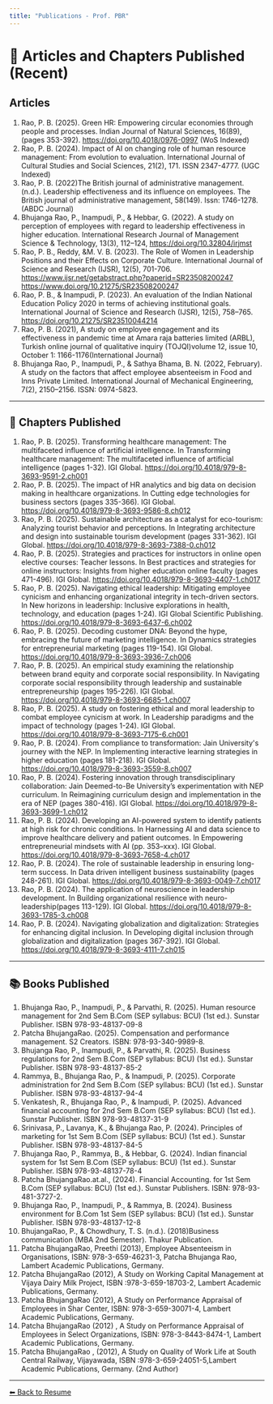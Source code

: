 ```yaml
---
title: "Publications - Prof. PBR"
---
```


<link rel="stylesheet" href="style.css">

# 📝 Articles and Chapters Published (Recent)

## Articles
1.	Rao, P. B. (2025). Green HR: Empowering circular economies through people and processes. Indian Journal of Natural Sciences, 16(89), (pages 353-392). https://doi.org/10.4018/0976-0997 (WoS Indexed)
2.	Rao, P. B. (2024). Impact of AI on changing role of human resource management: From evolution to evaluation. International Journal of Cultural Studies and Social Sciences, 21(2), 171. ISSN 2347-4777. (UGC Indexed)
3.	Rao, P. B. (2022)The British journal of administrative management. (n.d.). Leadership effectiveness and its influence on employees. The British journal of administrative management, 58(149). Issn: 1746-1278.(ABDC Journal)
4.	Bhujanga Rao, P., Inampudi, P., & Hebbar, G. (2022). A study on perception of employees with regard to leadership effectiveness in higher education. International Research Journal of Management Science & Technology, 13(3), 112–124, https://doi.org/10.32804/irjmst
5.	Rao, P. B., Reddy, &M. V. B. (2023). The Role of Women in Leadership Positions and their Effects on Corporate Culture. International Journal of Science and Research (IJSR), 12(5), 701-706. https://www.ijsr.net/getabstract.php?paperid=SR23508200247 https://www.doi.org/10.21275/SR23508200247
6.	Rao, P. B., & Inampudi, P. (2023). An evaluation of the Indian National Education Policy 2020 in terms of achieving institutional goals. International Journal of Science and Research (IJSR), 12(5), 758–765. https://doi.org/10.21275/SR23510044214
7.	Rao, P. B. (2021), A study on employee engagement and its effectiveness in pandemic time at Amara raja batteries limited (ARBL), Turkish online journal of qualitative inquiry (TOJQI)volume 12, issue 10, October 1: 1166-1176(International Journal)
8.	Bhujanga Rao, P., Inampudi, P., & Sathya Bhama, B. N. (2022, February). A study on the factors that affect employee absenteeism in Food and Inns Private Limited. International Journal of Mechanical Engineering, 7(2), 2150–2156. ISSN: 0974-5823.

---

## 📝 Chapters Published
1. Rao, P. B. (2025). Transforming healthcare management: The multifaceted influence of artificial intelligence. In Transforming healthcare management: The multifaceted influence of artificial intelligence (pages 1-32). IGI Global. https://doi.org/10.4018/979-8-3693-9591-2.ch001
2.	Rao, P. B. (2025). The impact of HR analytics and big data on decision making in healthcare organizations. In Cutting edge technologies for business sectors (pages 335-366). IGI Global. https://doi.org/10.4018/979-8-3693-9586-8.ch012
3.	Rao, P. B. (2025). Sustainable architecture as a catalyst for eco-tourism: Analyzing tourist behavior and perceptions. In Integrating architecture and design into sustainable tourism development  (pages 331-362). IGI Global. https://doi.org/10.4018/979-8-3693-7388-0.ch012
4.	Rao, P. B. (2025). Strategies and practices for instructors in online open elective courses: Teacher lessons. In Best practices and strategies for online instructors: Insights from higher education online faculty  (pages 471-496). IGI Global. https://doi.org/10.4018/979-8-3693-4407-1.ch017
5.	Rao, P. B. (2025). Navigating ethical leadership: Mitigating employee cynicism and enhancing organizational integrity in tech-driven sectors. In New horizons in leadership: Inclusive explorations in health, technology, and education  (pages 1-24). IGI Global Scientific Publishing. https://doi.org/10.4018/979-8-3693-6437-6.ch002
6.	Rao, P. B. (2025). Decoding customer DNA: Beyond the hype, embracing the future of marketing intelligence. In Dynamics strategies for entrepreneurial marketing  (pages 119-154). IGI Global. https://doi.org/10.4018/979-8-3693-3936-7.ch006
7.	Rao, P. B. (2025). An empirical study examining the relationship between brand equity and corporate social responsibility. In Navigating corporate social responsibility through leadership and sustainable entrepreneurship (pages 195-226). IGI Global. https://doi.org/10.4018/979-8-3693-6685-1.ch007
8.	Rao, P. B. (2025). A study on fostering ethical and moral leadership to combat employee cynicism at work. In Leadership paradigms and the impact of technology  (pages 1-24). IGI Global. https://doi.org/10.4018/979-8-3693-7175-6.ch001
9.	Rao, P. B. (2024). From compliance to transformation: Jain University's journey with the NEP. In Implementing interactive learning strategies in higher education  (pages 181-218). IGI Global. https://doi.org/10.4018/979-8-3693-3559-8.ch007
10.	Rao, P. B. (2024). Fostering innovation through transdisciplinary collaboration: Jain Deemed-to-Be University’s experimentation with NEP curriculum. In Reimagining curriculum design and implementation in the era of NEP (pages 380-416). IGI Global. https://doi.org/10.4018/979-8-3693-3699-1.ch012
11.	Rao, P. B. (2024). Developing an AI-powered system to identify patients at high risk for chronic conditions. In Harnessing AI and data science to improve healthcare delivery and patient outcomes. In Empowering entrepreneurial mindsets with AI (pp. 353–xxx). IGI Global. https://doi.org/10.4018/979-8-3693-7658-4.ch017
12.	Rao, P. B. (2024). The role of sustainable leadership in ensuring long-term success. In Data driven intelligent business sustainability (pages 248-261). IGI Global. https://doi.org/10.4018/979-8-3693-0049-7.ch017
13.	Rao, P. B. (2024). The application of neuroscience in leadership development. In Building organizational resilience with neuro-leadership(pages 113-129). IGI Global. https://doi.org/10.4018/979-8-3693-1785-3.ch008
14.	Rao, P. B. (2024). Navigating globalization and digitalization: Strategies for enhancing digital inclusion. In Developing digital inclusion through globalization and digitalization (pages 367-392). IGI Global. https://doi.org/10.4018/979-8-3693-4111-7.ch015


---

## 📚 Books Published
1.	Bhujanga Rao, P., Inampudi, P., & Parvathi, R. (2025). Human resource management for 2nd Sem B.Com (SEP syllabus: BCU) (1st ed.). Sunstar Publisher. ISBN 978-93-48137-09-8
2.	Patcha BhujangaRao. (2025). Compensation and performance management. S2 Creators. ISBN: 978-93-340-9989-8.
3.	Bhujanga Rao, P., Inampudi, P., & Parvathi, R. (2025). Business regulations for 2nd Sem B.Com (SEP syllabus: BCU) (1st ed.). Sunstar Publisher. ISBN 978-93-48137-85-2
4.	Rammya, B., Bhujanga Rao, P., & Inampudi, P. (2025). Corporate administration for 2nd Sem B.Com (SEP syllabus: BCU) (1st ed.). Sunstar Publisher. ISBN 978-93-48137-94-4
5.	Venkatesh, R., Bhujanga Rao, P., & Inampudi, P. (2025). Advanced financial accounting for 2nd Sem B.Com (SEP syllabus: BCU) (1st ed.). Sunstar Publisher. ISBN 978-93-48137-31-9
6.	Srinivasa, P., Lavanya, K., & Bhujanga Rao, P. (2024). Principles of marketing for 1st Sem B.Com (SEP syllabus: BCU) (1st ed.). Sunstar Publisher. ISBN 978-93-48137-84-5
7.	Bhujanga Rao, P., Rammya, B., & Hebbar, G. (2024). Indian financial system for 1st Sem B.Com (SEP syllabus: BCU) (1st ed.). Sunstar Publisher. ISBN 978-93-48137-78-4
8.	Patcha BhujangaRao.at.al., (2024). Financial Accounting. for 1st Sem B.Com (SEP syllabus: BCU) (1st ed.). Sunstar Publishers. ISBN: 978-93-481-3727-2.
9.	Bhujanga Rao, P., Inampudi, P., & Rammya, B. (2024). Business environment for B.Com 1st Sem (SEP syllabus: BCU) (1st ed.). Sunstar Publisher. ISBN 978-93-48137-12-8
10.	BhujangaRao, P., & Chowdhury, T. S. (n.d.). (2018)Business communication (MBA 2nd Semester). Thakur Publication.
11.	Patcha BhujangaRao, Preethi (2013), Employee Absenteeism in Organisations, ISBN: 978-3-659-46231-3, Patcha Bhujanga Rao, Lambert Academic Publications, Germany.
12.	Patcha BhujangaRao (2012), A Study on Working Capital Management at Vijaya Dairy Milk Project, ISBN :978-3-659-18703-2, Lambert Academic Publications, Germany.
13.	Patcha BhujangaRao (2012), A Study on Performance Appraisal of Employees in Shar Center, ISBN: 978-3-659-30071-4, Lambert Academic Publications, Germany.
14.	Patcha BhujangaRao (2012)  , A Study on Performance Appraisal of Employees in Select Organizations, ISBN: 978-3-8443-8474-1, Lambert Academic Publications, Germany.
15.	Patcha BhujangaRao , (2012), A Study on Quality of Work Life at South Central Railway, Vijayawada, ISBN	:978-3-659-24051-5,Lambert Academic Publications, Germany. (2nd Author)

---

[⬅ Back to Resume](index.md)

